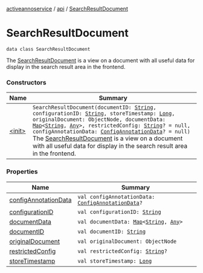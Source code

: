 [activeannoservice](../../index.md) / [api](../index.md) / [SearchResultDocument](./index.md)

# SearchResultDocument

`data class SearchResultDocument`

The [SearchResultDocument](./index.md) is a view on a document with all useful data for display in the search result area
in the frontend.

### Constructors

| Name | Summary |
|---|---|
| [&lt;init&gt;](-init-.md) | `SearchResultDocument(documentID: `[`String`](https://kotlinlang.org/api/latest/jvm/stdlib/kotlin/-string/index.html)`, configurationID: `[`String`](https://kotlinlang.org/api/latest/jvm/stdlib/kotlin/-string/index.html)`, storeTimestamp: `[`Long`](https://kotlinlang.org/api/latest/jvm/stdlib/kotlin/-long/index.html)`, originalDocument: ObjectNode, documentData: `[`Map`](https://kotlinlang.org/api/latest/jvm/stdlib/kotlin.collections/-map/index.html)`<`[`String`](https://kotlinlang.org/api/latest/jvm/stdlib/kotlin/-string/index.html)`, `[`Any`](https://kotlinlang.org/api/latest/jvm/stdlib/kotlin/-any/index.html)`>, restrictedConfig: `[`String`](https://kotlinlang.org/api/latest/jvm/stdlib/kotlin/-string/index.html)`? = null, configAnnotationData: `[`ConfigAnnotationData`](../../document/-config-annotation-data/index.md)`? = null)`<br>The [SearchResultDocument](./index.md) is a view on a document with all useful data for display in the search result area in the frontend. |

### Properties

| Name | Summary |
|---|---|
| [configAnnotationData](config-annotation-data.md) | `val configAnnotationData: `[`ConfigAnnotationData`](../../document/-config-annotation-data/index.md)`?` |
| [configurationID](configuration-i-d.md) | `val configurationID: `[`String`](https://kotlinlang.org/api/latest/jvm/stdlib/kotlin/-string/index.html) |
| [documentData](document-data.md) | `val documentData: `[`Map`](https://kotlinlang.org/api/latest/jvm/stdlib/kotlin.collections/-map/index.html)`<`[`String`](https://kotlinlang.org/api/latest/jvm/stdlib/kotlin/-string/index.html)`, `[`Any`](https://kotlinlang.org/api/latest/jvm/stdlib/kotlin/-any/index.html)`>` |
| [documentID](document-i-d.md) | `val documentID: `[`String`](https://kotlinlang.org/api/latest/jvm/stdlib/kotlin/-string/index.html) |
| [originalDocument](original-document.md) | `val originalDocument: ObjectNode` |
| [restrictedConfig](restricted-config.md) | `val restrictedConfig: `[`String`](https://kotlinlang.org/api/latest/jvm/stdlib/kotlin/-string/index.html)`?` |
| [storeTimestamp](store-timestamp.md) | `val storeTimestamp: `[`Long`](https://kotlinlang.org/api/latest/jvm/stdlib/kotlin/-long/index.html) |
